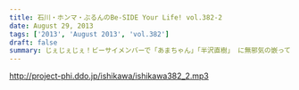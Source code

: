 ```yaml
---
title: 石川・ホンマ・ぶるんのBe-SIDE Your Life! vol.382-2
date: August 29, 2013
tags: ['2013', 'August 2013', 'vol.382']
draft: false
summary: じぇじぇじぇ！ビーサイメンバーで「あまちゃん」「半沢直樹」 に無邪気の嵌っているのは、ホンマさんとＮＡＭＡＥだけ。聴いてけろ。ＮＡＭＡＥ
---
```


http://project-phi.ddo.jp/ishikawa/ishikawa382_2.mp3